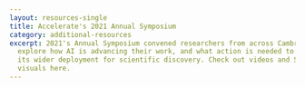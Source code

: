 ```yaml
---
layout: resources-single
title: Accelerate's 2021 Annual Symposium
category: additional-resources
excerpt: 2021's Annual Symposium convened researchers from across Cambridge to
  explore how AI is advancing their work, and what action is needed to support
  its wider deployment for scientific discovery. Check out videos and Symposium
  visuals here.
---
```

